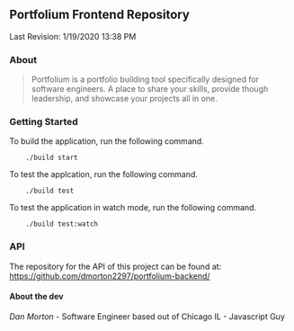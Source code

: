 ## Portfolium Frontend Repository
Last Revision: 1/19/2020 13:38 PM

### About
> Portfolium is a portfolio building tool specifically designed for software engineers. A place to share your skills, provide though leadership, and showcase your projects all in one.

### Getting Started
To build the application, run the following command.
```
    ./build start
```

To test the applcation, run the following command.
```
    ./build test
```

To test the application in watch mode, run the following command.
```
    ./build test:watch
```

### API
The repository for the API of this project can be found at: https://github.com/dmorton2297/portfolium-backend/

#### About the dev
*Dan Morton* - Software Engineer based out of Chicago IL - Javascript Guy